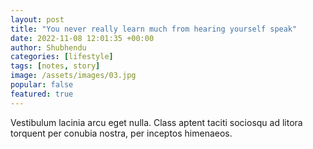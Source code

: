 ```yaml
---
layout: post
title: "You never really learn much from hearing yourself speak"
date: 2022-11-08 12:01:35 +00:00
author: Shubhendu
categories: [lifestyle]
tags: [notes, story]
image: /assets/images/03.jpg
popular: false
featured: true
---
```

Vestibulum lacinia arcu eget nulla. Class aptent taciti sociosqu ad litora torquent per conubia nostra, per inceptos himenaeos.